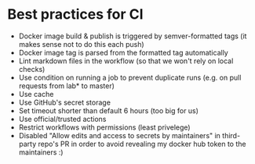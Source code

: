 # Best practices for CI

* Docker image build & publish is triggered by semver-formatted tags (it makes sense not to do this each push)
* Docker image tag is parsed from the formatted tag automatically
* Lint markdown files in the workflow (so that we won't rely on local checks)
* Use condition on running a job to prevent duplicate runs (e.g. on pull requests from lab* to master)
* Use cache
* Use GitHub's secret storage
* Set timeout shorter than default 6 hours (too big for us)
* Use official/trusted actions
* Restrict workflows with permissions (least privelege)
* Disabled "Allow edits and access to secrets by maintainers" in third-party repo's PR in order to avoid revealing my docker hub token to the maintainers :)
